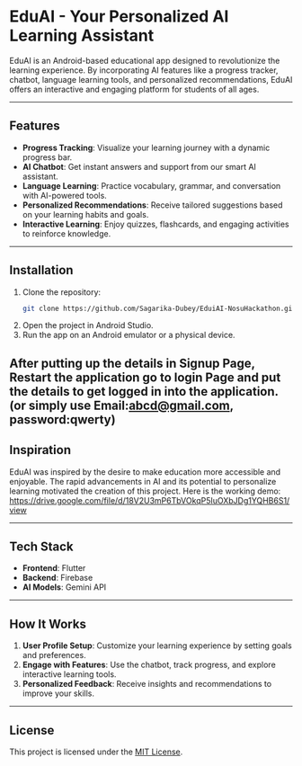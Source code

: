 # EduAI - Your Personalized AI Learning Assistant

EduAI is an Android-based educational app designed to revolutionize the learning experience. By incorporating AI features like a progress tracker, chatbot, language learning tools, and personalized recommendations, EduAI offers an interactive and engaging platform for students of all ages.

---

## Features

- **Progress Tracking**: Visualize your learning journey with a dynamic progress bar.
- **AI Chatbot**: Get instant answers and support from our smart AI assistant.
- **Language Learning**: Practice vocabulary, grammar, and conversation with AI-powered tools.
- **Personalized Recommendations**: Receive tailored suggestions based on your learning habits and goals.
- **Interactive Learning**: Enjoy quizzes, flashcards, and engaging activities to reinforce knowledge.

---

## Installation

1. Clone the repository:
   ```bash
   git clone https://github.com/Sagarika-Dubey/EduiAI-NosuHackathon.git
   ```
2. Open the project in Android Studio.
3. Run the app on an Android emulator or a physical device.

After putting up the details in Signup Page, Restart the application go to login Page and put the details to get logged in into the application.(or simply use Email:abcd@gmail.com, password:qwerty)
---

## Inspiration

EduAI was inspired by the desire to make education more accessible and enjoyable. The rapid advancements in AI and its potential to personalize learning motivated the creation of this project.
Here is the working demo: https://drive.google.com/file/d/18V2U3mP6TbVOkqP5IuOXbJDg1YQHB6S1/view

---

## Tech Stack

- **Frontend**: Flutter
- **Backend**: Firebase
- **AI Models**: Gemini API

---

## How It Works

1. **User Profile Setup**: Customize your learning experience by setting goals and preferences.
2. **Engage with Features**: Use the chatbot, track progress, and explore interactive learning tools.
3. **Personalized Feedback**: Receive insights and recommendations to improve your skills.

---

## License

This project is licensed under the [MIT License](LICENSE).
